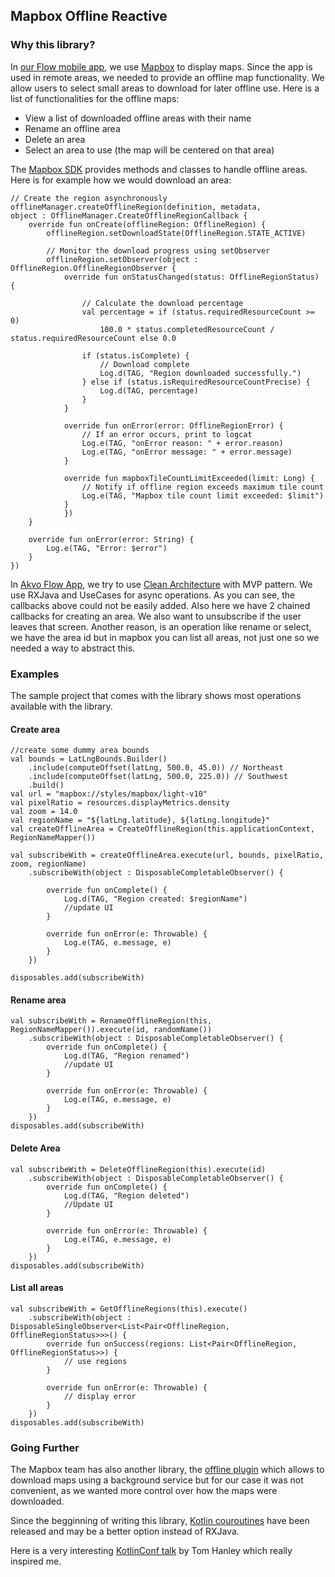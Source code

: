 
## Mapbox Offline Reactive

### Why this library?
In [our Flow mobile app](https://github.com/akvo/akvo-flow-mobile), we use [Mapbox](https://github.com/mapbox/mapbox-gl-native-android) to display maps. Since the app is used in remote areas, we needed to provide an offline map functionality. We allow users to select small areas to download for later offline use. Here is a list of functionalities for the offline maps:
  * View a list of downloaded offline areas with their name
  * Rename an offline area
  * Delete an area
  * Select an area to use (the map will be centered on that area)
  
The [Mapbox SDK](https://docs.mapbox.com/android/maps/overview/offline/) provides methods and classes to handle offline areas. Here is for example how we would download an area:

```
// Create the region asynchronously
offlineManager.createOfflineRegion(definition, metadata,
object : OfflineManager.CreateOfflineRegionCallback {
	override fun onCreate(offlineRegion: OfflineRegion) {
	    offlineRegion.setDownloadState(OfflineRegion.STATE_ACTIVE)
 
	    // Monitor the download progress using setObserver
	    offlineRegion.setObserver(object : OfflineRegion.OfflineRegionObserver {
			override fun onStatusChanged(status: OfflineRegionStatus) {
 
				// Calculate the download percentage
				val percentage = if (status.requiredResourceCount >= 0)
				    100.0 * status.completedResourceCount / status.requiredResourceCount else 0.0
 
				if (status.isComplete) {
				    // Download complete
				    Log.d(TAG, "Region downloaded successfully.")
				} else if (status.isRequiredResourceCountPrecise) {
				    Log.d(TAG, percentage)
				}
			}
 
		    override fun onError(error: OfflineRegionError) {
		        // If an error occurs, print to logcat
		        Log.e(TAG, "onError reason: " + error.reason)
		        Log.e(TAG, "onError message: " + error.message)
		    }
 
		    override fun mapboxTileCountLimitExceeded(limit: Long) {
		        // Notify if offline region exceeds maximum tile count
		        Log.e(TAG, "Mapbox tile count limit exceeded: $limit")
		    }
			})
	}
 
	override fun onError(error: String) {
	    Log.e(TAG, "Error: $error")
	}
})
```
In [Akvo Flow App](https://github.com/akvo/akvo-flow-mobile), we try to use [Clean Architecture](https://blog.cleancoder.com/uncle-bob/2012/08/13/the-clean-architecture.html) with MVP pattern. We use RXJava and UseCases for async operations. As you can see, the callbacks above could not be easily added. Also here we have 2 chained callbacks for creating an area. We also want to unsubscribe if the user leaves that screen. Another reason, is an operation like rename or select, we have the area id but in mapbox you can list all areas, not just one so we needed a way to abstract this.

### Examples
The sample project that comes with the library shows most operations available with the library.

#### Create area

```
//create some dummy area bounds
val bounds = LatLngBounds.Builder()
    .include(computeOffset(latLng, 500.0, 45.0)) // Northeast
    .include(computeOffset(latLng, 500.0, 225.0)) // Southwest
    .build()
val url = "mapbox://styles/mapbox/light-v10"
val pixelRatio = resources.displayMetrics.density
val zoom = 14.0
val regionName = "${latLng.latitude}, ${latLng.longitude}"
val createOfflineArea = CreateOfflineRegion(this.applicationContext, RegionNameMapper())

val subscribeWith = createOfflineArea.execute(url, bounds, pixelRatio, zoom, regionName)
    .subscribeWith(object : DisposableCompletableObserver() {

        override fun onComplete() {
            Log.d(TAG, "Region created: $regionName")
            //update UI
        }

        override fun onError(e: Throwable) {
            Log.e(TAG, e.message, e)
        }
    })

disposables.add(subscribeWith)
```

#### Rename area

```
val subscribeWith = RenameOfflineRegion(this, RegionNameMapper()).execute(id, randomName())
    .subscribeWith(object : DisposableCompletableObserver() {
        override fun onComplete() {
            Log.d(TAG, "Region renamed")
            //update UI
        }

        override fun onError(e: Throwable) {
            Log.e(TAG, e.message, e)
        }
    })
disposables.add(subscribeWith)
```

#### Delete Area

```
val subscribeWith = DeleteOfflineRegion(this).execute(id)
    .subscribeWith(object : DisposableCompletableObserver() {
        override fun onComplete() {
            Log.d(TAG, "Region deleted")
            //Update UI
        }

        override fun onError(e: Throwable) {
            Log.e(TAG, e.message, e)
        }
    })
disposables.add(subscribeWith)
```

#### List all areas

```
val subscribeWith = GetOfflineRegions(this).execute()
    .subscribeWith(object : DisposableSingleObserver<List<Pair<OfflineRegion, OfflineRegionStatus>>>() {
        override fun onSuccess(regions: List<Pair<OfflineRegion, OfflineRegionStatus>>) {
            // use regions
        }

        override fun onError(e: Throwable) {
            // display error
        }
    })
disposables.add(subscribeWith)
```

### Going Further
The Mapbox team has also another library, the [offline plugin](https://docs.mapbox.com/android/plugins/overview/offline/) which allows to download maps using a background service but for our case it was not convenient, as we wanted more control over how the maps were downloaded.

Since the begginning of writing this library, [Kotlin couroutines](https://developer.android.com/kotlin/coroutines) have been released and may be a better option instead of RXJava.

Here is a very interesting [KotlinConf talk](https://www.youtube.com/watch?v=yaw0m9KpA8Q) by Tom Hanley which really inspired me.
